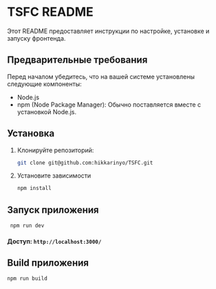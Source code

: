 # TSFC README

Этот README предоставляет инструкции по настройке, установке и запуску фронтенда.

## Предварительные требования

Перед началом убедитесь, что на вашей системе установлены следующие компоненты:

- Node.js
- npm (Node Package Manager): Обычно поставляется вместе с установкой Node.js.

## Установка

1. Клонируйте репозиторий:

   ```bash
   git clone git@github.com:hikkarinyo/TSFC.git
   ```
2. Установите зависимости

   ```bash
   npm install
   ```

## Запуск приложения

   ```bash
    npm run dev
   ```
#### Доступ:  `http://localhost:3000/`

## Build приложения

   ```bash
   npm run build 
   ```